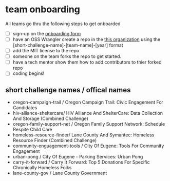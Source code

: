 # team onboarding
All teams go thru the following steps to get onboarded

- [ ] sign-up on the [onboarding form](https://forms.gle/aYMg9M2vFdFTgAhH6)
- [ ] have an OSS Wrangler create a repo in the [this organization](https://github.com/Hack4Eugene) using the [short-challenge-name]-[team-name]-[year] format
- [ ] add the MIT license to the repo
- [ ] someone on the team forks the repo to get started.
- [ ] have a tech mentor show them how to add contributors to thier forked repo
- [ ] coding begins!

## short challenge names / offical names
- oregon-campaign-trail / Oregon Campaign Trail: Civic Engagement For Candidates
- hiv-alliance-sheltercare/ HIV Alliance And ShelterCare: Data Collection And Storage (Combined Challenge)
- oregon-family-support-net / Oregon Family Support Network: Schedule Respite Child Care
- homeless-resource-finder/ Lane County And Symantec: Homeless Resource Finder (Combined Challenge)
- community-enguagement-tools / City Of Eugene: Tools For Community Engagement
- urban-pong / City Of Eugene - Parking Services: Urban Pong
- carry-it-forward / Carry It Forward: Top 5 Donations For Specific Chronically Homeless Folks
- lane-county-gov / Lane County Government
